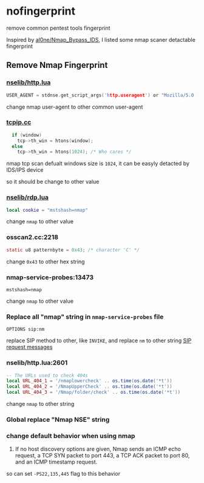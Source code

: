 # nofingerprint
remove common pentest tools fingerprint

Inspired by [al0ne/Nmap_Bypass_IDS](https://github.com/al0ne/Nmap_Bypass_IDS), I listed some nmap scaner detactable fingerprint

## Remove Nmap Fingerprint

### [nselib/http.lua](https://github.com/nmap/nmap/blob/master/nselib/http.lua#L159)
```c
USER_AGENT = stdnse.get_script_args('http.useragent') or "Mozilla/5.0 (compatible; Nmap Scripting Engine; https://nmap.org/book/nse.html)"
```
change nmap user-agent to other common user-agent


### [tcpip.cc](https://github.com/nmap/nmap/blob/master/tcpip.cc#L733)
```c
  if (window)
    tcp->th_win = htons(window);
  else
    tcp->th_win = htons(1024); /* Who cares */
```
nmap tcp scan defualt windows size is `1024`, it can be easyly detacted by IDS/IPS device

so it should be change to other value 

### [nselib/rdp.lua](https://github.com/nmap/nmap/blob/master/nselib/rdp.lua#L211)
```lua
local cookie = "mstshash=nmap"
```
change `nmap` to other value

### osscan2.cc:2218
```C
static u8 patternbyte = 0x43; /* character 'C' */
```
change `0x43` to other hex string

### nmap-service-probes:13473
```
mstshash=nmap
```
change `nmap` to other value

### Replace all "nmap" string in `nmap-service-probes` file

```
OPTIONS sip:nm
```
replace SIP method to other, like `INVIKE`, and replace `nm` to other string
[SIP request messages](https://help.fortinet.com/fos50hlp/54/Content/FortiOS/fortigate-voip-guide-52/SIP-mes-media-pro-request.htm)

### nselib/http.lua:2601
```lua
-- The URLs used to check 404s
local URL_404_1 = '/nmaplowercheck' .. os.time(os.date('*t'))
local URL_404_2 = '/NmapUpperCheck' .. os.time(os.date('*t'))
local URL_404_3 = '/Nmap/folder/check' .. os.time(os.date('*t'))
```
change `nmap` to other string

### Global replace "Nmap NSE" string

### change default behavior when using nmap
1. If no host discovery options are given, Nmap sends an ICMP echo request, a TCP SYN packet to port 443, a TCP ACK packet to port 80, and an ICMP timestamp request.

so can set `-PS22,135,445` flag to this behavior


